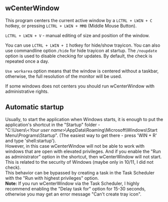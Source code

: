 ## wCenterWindow

This program centers the current active window by a `LCTRL + LWIN + C` hotkey,
or pressing `LCTRL + LWIN + MMB` (Middle Mouse Button).

`LCTRL + LWIN + V` - manual editing of size and position of the window.

You can use `LCTRL + LWIN + I` hotkey for hide/show trayicon.
You can also use commandline option `/hide` for hide trayicon at startup.
The `/noupdate` option is used to disable checking for updates. By default, the check is repeated once a day.

`Use workarea` option means that the window is centered without a taskbar, otherwise, the full resolution of the monitor will be used.

If some windows does not centers you should run wCenterWindow with administrative rights.

## Automatic startup

Usually, to start the application when Windows starts, it is enough to put the application's shortcut in the "Startup" folder -\
"C:\Users\\<*Your user name*>\AppData\Roaming\Microsoft\Windows\Start Menu\Programs\Startup". (The easiest way to get there - press 'WIN + R' and type 'shell:startup').\
However, in this case wCenterWindow will not be able to work with windows that are open with elevated privileges.
And if you enable the "Run as administrator" option in the shortcut, then wCenterWindow will not start. This is related to the security of Windows (maybe only in 10/11, I did not check).\
This behavior can be bypassed by creating a task in the Task Scheduler with the "Run with highest privileges" option.\
**Note:** If you run wCenterWindow via the Task Scheduler, I highly recommend enabling the "Delay task for" option for 15-30 seconds, otherwise you may get an error message "Can't create tray icon".
